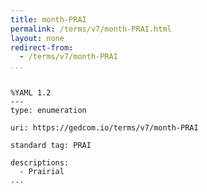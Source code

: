 ```yaml
---
title: month-PRAI
permalink: /terms/v7/month-PRAI.html
layout: none
redirect-from:
  - /terms/v7/month-PRAI
...
```


```

%YAML 1.2
---
type: enumeration

uri: https://gedcom.io/terms/v7/month-PRAI

standard tag: PRAI

descriptions:
  - Prairial
...

```
